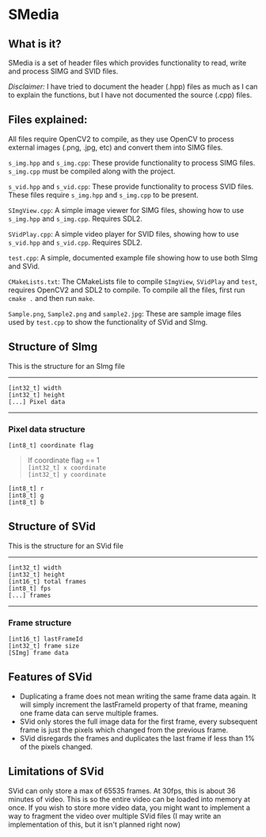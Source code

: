 # SMedia

## What is it?
SMedia is a set of header files which provides functionality to read, write and process SIMG and SVID files.

*Disclaimer:*  I have tried to document the header (.hpp) files as much as I can to explain the functions, but I have not documented the source (.cpp) files.

## Files explained:

All files require OpenCV2 to compile,  as they use OpenCV to process external images (.png, .jpg, etc) and convert them into SIMG files.

``s_img.hpp`` and ``s_img.cpp``: These provide functionality to process SIMG files. ``s_img.cpp`` must be compiled along with the project.

``s_vid.hpp`` and ``s_vid.cpp``: These provide functionality to process SVID files. These files require ``s_img.hpp`` and ``s_img.cpp`` to be present.

``SImgView.cpp``: A simple image viewer for SIMG files, showing how to use ``s_img.hpp`` and ``s_img.cpp``. Requires SDL2.

``SVidPlay.cpp``: A simple video player for SVID files, showing how to use ``s_vid.hpp`` and ``s_vid.cpp``. Requires SDL2.

``test.cpp``: A simple, documented example file showing how to use both SImg and SVid.

``CMakeLists.txt``: The CMakeLists file to compile ``SImgView``, ``SVidPlay`` and ``test``, requires OpenCV2 and SDL2 to compile. To compile all the files, first run ``cmake .`` and then run ``make``.

``Sample.png``, ``Sample2.png`` and ``sample2.jpg``: These are sample image files used by ``test.cpp`` to show the functionality of SVid and SImg.

## Structure of SImg
This is the structure for an SImg file<br><hr>
``[int32_t] width``<br>
``[int32_t] height``<br>
``[...] Pixel data``<br><hr>
### Pixel data structure
``[int8_t] coordinate flag``
> If coordinate flag == 1<br>
> ``[int32_t] x coordinate``<br>
> ``[int32_t] y coordinate``

``[int8_t] r``<br>
``[int8_t] g``<br>
``[int8_t] b``

## Structure of SVid
This is the structure for an SVid file<br><hr>
``[int32_t] width``<br>
``[int32_t] height``<br>
``[int16_t] total frames``<br>
``[int8_t] fps``<br>
``[...] frames``<br><hr>
### Frame structure
``[int16_t] lastFrameId``<br>
``[int32_t] frame size``<br>
``[SImg] frame data``

## Features of SVid
<ul>
<li>Duplicating a frame does not mean writing the same frame data again. It will simply increment the lastFrameId property of that frame, meaning one frame data can serve multiple frames.</li>
<li>SVid only stores the full image data for the first frame, every subsequent frame is just the pixels which changed from the previous frame.</li>
<li>SVid disregards the frames and duplicates the last frame if less than 1% of the pixels changed.</li>
</ul>

## Limitations of SVid
SVid can only store a max of 65535 frames. At 30fps, this is about 36 minutes of video. This is so the entire video can be loaded into memory at once. If you wish to store more video data, you might want to implement a way to fragment the video over multiple SVid files (I may write an implementation of this, but it isn't planned right now)
